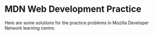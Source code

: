 # MDN Web Development Practice

Here are some solutions for the practice problems in Mozilla Developer Network
learning centre.